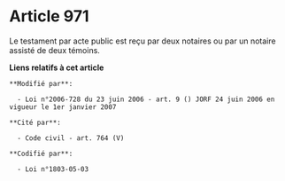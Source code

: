 # Article 971

Le testament par acte public est reçu par deux notaires ou par un notaire assisté de deux témoins.

**Liens relatifs à cet article**

	**Modifié par**:

	  - Loi n°2006-728 du 23 juin 2006 - art. 9 () JORF 24 juin 2006 en vigueur le 1er janvier 2007

	**Cité par**:

	  - Code civil - art. 764 (V)

	**Codifié par**:

	  - Loi n°1803-05-03
